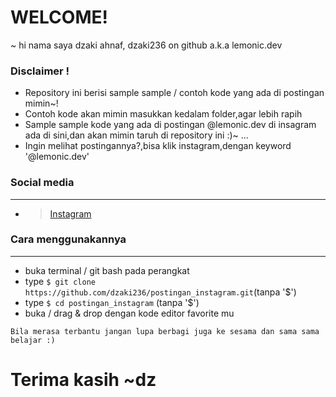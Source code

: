 # WELCOME!
~ hi nama saya dzaki ahnaf, dzaki236 on github a.k.a lemonic.dev
### Disclaimer !
* Repository ini berisi sample sample / contoh kode yang ada di postingan mimin~!
* Contoh kode akan mimin masukkan kedalam folder,agar lebih rapih
* Sample sample kode yang ada di postingan @lemonic.dev di insagram ada di sini,dan akan mimin taruh di repository ini :)~ ...
* Ingin melihat postingannya?,bisa klik instagram,dengan keyword '@lemonic.dev'
### Social media
---
* > [Instagram](https://www.instagram.com/lemonic.dev_/)
### Cara menggunakannya
---
* buka terminal / git bash pada perangkat
* type ```$ git clone https://github.com/dzaki236/postingan_instagram.git```(tanpa '$')
* type ```$ cd postingan_instagram``` (tanpa '$')
* buka / drag & drop dengan kode editor favorite mu
```
Bila merasa terbantu jangan lupa berbagi juga ke sesama dan sama sama belajar :)
```
# Terima kasih ~dz
